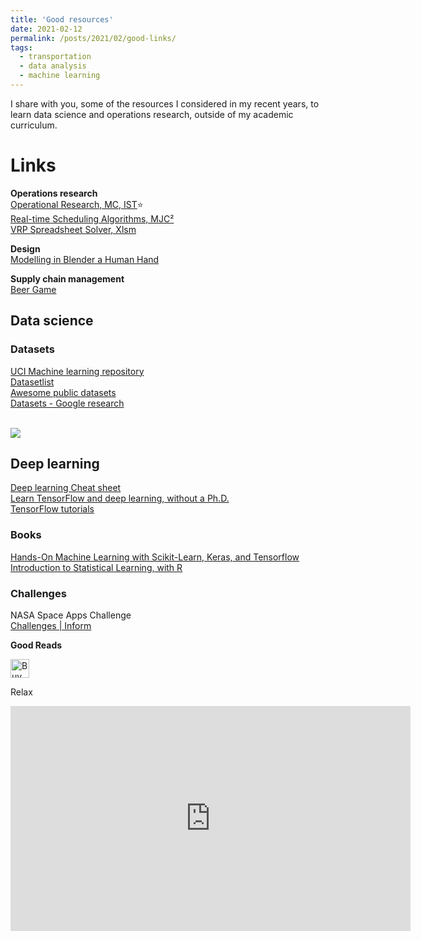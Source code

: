```yaml
---
title: 'Good resources'
date: 2021-02-12
permalink: /posts/2021/02/good-links/
tags:
  - transportation
  - data analysis
  - machine learning
---
```


I share with you, some of the resources I considered in my recent years, to learn data science and operations research, outside of my academic curriculum.

# Links  
**Operations research**  
[Operational Research, MC, IST](http://web.tecnico.ulisboa.pt/~mcasquilho/compute/_linpro/index.php)⭐  
[Real-time Scheduling Algorithms, MJC²](https://www.mjc2.com/research-scheduling-algorithms.htm)  
[VRP Spreadsheet Solver, Xlsm](https://people.bath.ac.uk/ge277/vrp-spreadsheet-solver/)  

**Design**  
[Modelling in Blender a Human Hand](https://topologyguides.com/)  

**Supply chain management**  
[Beer Game](https://beergame.masystem.se/game/-MMKjG2kQcu1YXI-9Ju0/play#retailer)

## Data science  
### Datasets
[UCI Machine learning repository](https://archive.ics.uci.edu/ml/datasets.php)  
[Datasetlist](https://www.datasetlist.com/?fbclid=IwAR0-doCdSVnlGnCTKFrpEFFp3x7A7i9zmPzL6OqBa6KSXYJi4pz92w6EPYI)  
[Awesome public datasets](https://github.com/awesomedata/awesome-public-datasets?fbclid=IwAR3Py3USWgTx3AhudT-acvyw0RHO7WqqsHR2l6OGttVe6aaNpH8C50UUIDQ)  
[Datasets - Google research](https://datasetsearch.research.google.com/?fbclid=IwAR06hAdVne_AwPUaZda0X_U_e347dlB0tpRhBOFq1t0isHdH_Xjg0imh0lU)  
[]()  
[]()  

<img src="https://render.githubusercontent.com/render/math?math=e^{i \pi} = -1">

## Deep learning
 [Deep learning Cheat sheet](https://stanford.edu/~shervine/teaching/cs-229/cheatsheet-deep-learning)  
 [Learn TensorFlow and deep learning, without a Ph.D.](https://cloud.google.com/blog/products/ai-machine-learning/learn-tensorflow-and-deep-learning-without-a-phd)  
 [TensorFlow tutorials](https://www.tensorflow.org/tutorials/)

### Books

[Hands-On Machine Learning with Scikit-Learn, Keras, and Tensorflow](https://www.amazon.fr/Hands-Machine-Learning-Scikit-learn-Tensorflow/dp/1492032646)  
[Introduction to Statistical Learning, with R](https://www.ime.unicamp.br/~dias/Intoduction%20to%20Statistical%20Learning.pdf)  
  
### Challenges

NASA Space Apps Challenge  
[Challenges | Inform](https://2020.spaceappschallenge.org/challenges/inform/)  

  

**Good Reads**
  
[<img src="/images/kofi.png" alt="Buy me a coffee" height="30">](https://ko-fi.com/hamzaim)  

Relax  
<iframe src="https://player.vimeo.com/video/505339516" width="640" height="360" frameborder="0" webkitallowfullscreen mozallowfullscreen allowfullscreen></iframe>  
